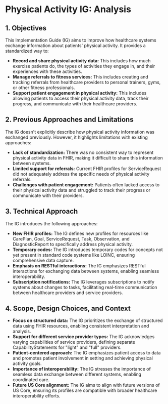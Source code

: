 # Physical Activity IG: Analysis

## 1. Objectives 

This Implementation Guide (IG) aims to improve how healthcare systems exchange information about patients' physical activity. It provides a standardized way to:

* **Record and share physical activity data:** This includes how much exercise patients do, the types of activities they engage in, and their experiences with these activities.
* **Manage referrals to fitness services:** This includes creating and tracking referrals from healthcare providers to personal trainers, gyms, or other fitness professionals.
* **Support patient engagement in physical activity:** This includes allowing patients to access their physical activity data, track their progress, and communicate with their healthcare providers.

## 2. Previous Approaches and Limitations

The IG doesn't explicitly describe how physical activity information was exchanged previously. However, it highlights limitations with existing approaches:

* **Lack of standardization:** There was no consistent way to represent physical activity data in FHIR, making it difficult to share this information between systems.
* **Limited support for referrals:** Current FHIR profiles for ServiceRequest did not adequately address the specific needs of physical activity referrals.
* **Challenges with patient engagement:** Patients often lacked access to their physical activity data and struggled to track their progress or communicate with their providers.

## 3. Technical Approach

The IG introduces the following approaches:

* **New FHIR profiles:** The IG defines new profiles for resources like CarePlan, Goal, ServiceRequest, Task, Observation, and DiagnosticReport to specifically address physical activity.
* **Temporary codes:** The IG introduces temporary codes for concepts not yet present in standard code systems like LOINC, ensuring comprehensive data capture.
* **Emphasis on RESTful interactions:** The IG emphasizes RESTful interactions for exchanging data between systems, enabling seamless interoperability.
* **Subscription notifications:** The IG leverages subscriptions to notify systems about changes to tasks, facilitating real-time communication between healthcare providers and service providers.

## 4. Scope, Design Choices, and Context

* **Focus on structured data:** The IG prioritizes the exchange of structured data using FHIR resources, enabling consistent interpretation and analysis.
* **Support for different service provider types:** The IG acknowledges varying capabilities of service providers, defining separate CapabilityStatements for "light" and "full" providers.
* **Patient-centered approach:** The IG emphasizes patient access to data and promotes patient involvement in setting and achieving physical activity goals.
* **Importance of interoperability:** The IG stresses the importance of seamless data exchange between different systems, enabling coordinated care.
* **Future US Core alignment:** The IG aims to align with future versions of US Core, ensuring its profiles are compatible with broader healthcare interoperability efforts.
